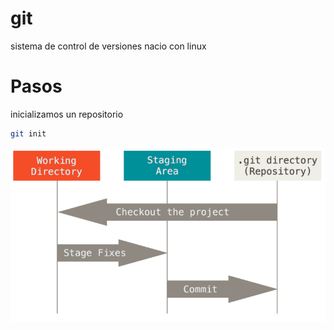 # git
sistema de control de versiones
nacio con linux

# Pasos
inicializamos un repositorio
``` bash
git init
```
![areas](areas.png)
